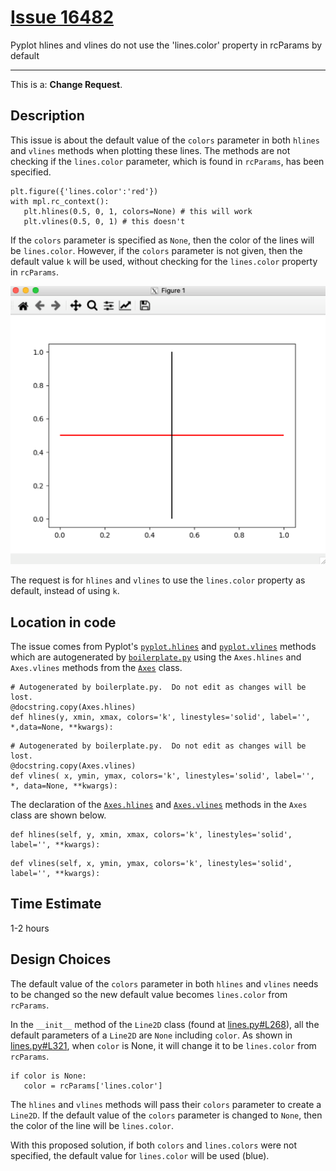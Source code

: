 # [Issue 16482](https://github.com/matplotlib/matplotlib/issues/16482)

Pyplot hlines and vlines do not use the 'lines.color' property in rcParams by default

----------------------------------------------------

This is a: **Change Request**.

## Description

This issue is about the default value of the `colors` parameter in both `hlines` and `vlines` methods when plotting these lines. The methods are not checking if the `lines.color` parameter, which is found in `rcParams`, has been specified.

```
plt.figure({'lines.color':'red'})
with mpl.rc_context():
   plt.hlines(0.5, 0, 1, colors=None) # this will work
   plt.vlines(0.5, 0, 1) # this doesn't
```

If the `colors` parameter is specified as `None`, then the color of the lines will be `lines.color`. However, if the `colors` parameter is not given, then the default value `k` will be used, without checking for the `lines.color` property in `rcParams`.

![hlines](./img/16482_img_1.png)

The request is for `hlines` and `vlines` to use the `lines.color` property as default, instead of using `k`.

## Location in code

The issue comes from Pyplot's [`pyplot.hlines`](https://github.com/CSCD01-team04/matplotlib/blob/master/lib/matplotlib/pyplot.py#L2495) and [`pyplot.vlines`](https://github.com/CSCD01-team04/matplotlib/blob/master/lib/matplotlib/pyplot.py#L2865) methods which are autogenerated by [`boilerplate.py`](https://github.com/CSCD01-team04/matplotlib/blob/master/tools/boilerplate.py) using the `Axes.hlines` and `Axes.vlines` methods from the [`Axes`](https://github.com/CSCD01-team04/matplotlib/blob/master/lib/matplotlib/axes/_axes.py) class. 

```
# Autogenerated by boilerplate.py.  Do not edit as changes will be lost.
@docstring.copy(Axes.hlines)
def hlines(y, xmin, xmax, colors='k', linestyles='solid', label='', *,data=None, **kwargs):
```

```
# Autogenerated by boilerplate.py.  Do not edit as changes will be lost.
@docstring.copy(Axes.vlines)
def vlines( x, ymin, ymax, colors='k', linestyles='solid', label='', *, data=None, **kwargs):
```

The declaration of the [`Axes.hlines`](https://github.com/CSCD01-team04/matplotlib/blob/master/lib/matplotlib/axes/_axes.py#L1079) and [`Axes.vlines`]((https://github.com/CSCD01-team04/matplotlib/blob/master/lib/matplotlib/axes/_axes.py#L1155)) methods in the `Axes` class are shown below.

```
def hlines(self, y, xmin, xmax, colors='k', linestyles='solid', label='', **kwargs):
```

```
def vlines(self, x, ymin, ymax, colors='k', linestyles='solid', label='', **kwargs):
```

## Time Estimate

1-2 hours

## Design Choices

The default value of the `colors` parameter in both `hlines` and `vlines` needs to be changed so the new default value becomes `lines.color` from `rcParams`.

In the `__init__` method of the `Line2D` class (found at [lines.py#L268](https://github.com/CSCD01-team04/matplotlib/blob/master/lib/matplotlib/lines.py#L268)), all the default parameters of a `Line2D` are `None` including `color`. As shown in [lines.py#L321](https://github.com/CSCD01-team04/matplotlib/blob/master/lib/matplotlib/lines.py#L321), when `color` is None, it will change it to be `lines.color` from `rcParams`.

```
if color is None:
   color = rcParams['lines.color']
```

The `hlines` and `vlines` methods will pass their `colors` parameter to create a `Line2D`. If the default value of the `colors` parameter is changed to `None`, then the color of the line will be `lines.color`.

With this proposed solution, if both `colors` and `lines.colors` were not specified, the default value for `lines.color` will be used (blue).
